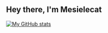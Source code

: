 ## Hey there, I'm Mesielecat


[![My GitHub stats](https://github-readme-stats.vercel.app/api?username=mesielecat&count_private=true&show_icons=true&theme=chartreuse-dark)](https://github.com/anuraghazra/github-readme-stats)


